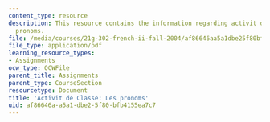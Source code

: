 ```yaml
---
content_type: resource
description: This resource contains the information regarding activit de Classe les
  pronoms.
file: /media/courses/21g-302-french-ii-fall-2004/af86646aa5a1dbe25f80bfb4155ea7c7_MIT21G_302_F04_classe_O1.pdf
file_type: application/pdf
learning_resource_types:
- Assignments
ocw_type: OCWFile
parent_title: Assignments
parent_type: CourseSection
resourcetype: Document
title: 'Activit de Classe: Les pronoms'
uid: af86646a-a5a1-dbe2-5f80-bfb4155ea7c7
---
```

